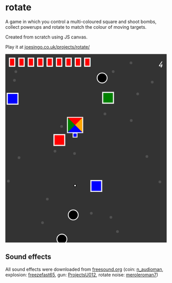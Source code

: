 # rotate #

A game in which you control a multi-coloured square and shoot bombs, collect powerups and
rotate to match the colour of moving targets.

Created from scratch using JS canvas.

Play it at [joesingo.co.uk/projects/rotate/](http://joesingo.co.uk/projects/rotate/)

![Gameplay screenshot](screenshot.png)

## Sound effects ##

All sound effects were downloaded from [freesound.org](https://freesound.org)
(coin: [n_audioman](https://freesound.org/people/n_audioman/),
explosion: [freezefast65](https://freesound.org/people/freezefast65/sounds/386862/),
gun: [ProjectsU012](https://freesound.org/people/ProjectsU012/sounds/333691/),
rotate noise: [meroleroman7](https://freesound.org/people/meroleroman7/sounds/238283/))
